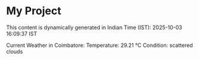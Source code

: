 # My Project

This content is dynamically generated in Indian Time (IST): 2025-10-03 16:09:37 IST


Current Weather in Coimbatore:
Temperature: 29.21 °C
Condition: scattered clouds
